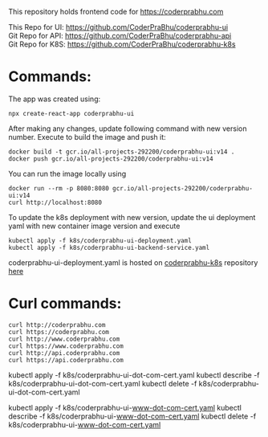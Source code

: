 This repository holds frontend code for https://coderprabhu.com

This Repo for UI: https://github.com/CoderPraBhu/coderprabhu-ui  
Git Repo for API: https://github.com/CoderPraBhu/coderprabhu-api  
Git Repo for K8S: https://github.com/CoderPraBhu/coderprabhu-k8s  

# Commands:  
The app was created using: 
```
npx create-react-app coderprabhu-ui
````
After making any changes, update following command with new version number.
Execute to build the image and push it:  
````
docker build -t gcr.io/all-projects-292200/coderprabhu-ui:v14 .  
docker push gcr.io/all-projects-292200/coderprabhu-ui:v14 
````
You can run the image locally using
````
docker run --rm -p 8080:8080 gcr.io/all-projects-292200/coderprabhu-ui:v14 
curl http://localhost:8080
````
To update the k8s deployment with new version, update the ui deployment yaml with new 
container image version and execute
````
kubectl apply -f k8s/coderprabhu-ui-deployment.yaml  
kubectl apply -f k8s/coderprabhu-ui-backend-service.yaml 
````
coderprabhu-ui-deployment.yaml is hosted on [coderprabhu-k8s](https://github.com/CoderPraBhu/coderprabhu-k8s) repository [here](https://github.com/CoderPraBhu/coderprabhu-k8s/blob/master/coderprabhu-ui-deployment.yaml)  
# Curl commands:   
````
curl http://coderprabhu.com
curl https://coderprabhu.com
curl http://www.coderprabhu.com
curl https://www.coderprabhu.com
curl http://api.coderprabhu.com
curl https://api.coderprabhu.com
````   

kubectl apply -f k8s/coderprabhu-ui-dot-com-cert.yaml
kubectl describe -f k8s/coderprabhu-ui-dot-com-cert.yaml
kubectl delete -f k8s/coderprabhu-ui-dot-com-cert.yaml

kubectl apply -f k8s/coderprabhu-ui-www-dot-com-cert.yaml
kubectl describe -f k8s/coderprabhu-ui-www-dot-com-cert.yaml
kubectl delete -f k8s/coderprabhu-ui-www-dot-com-cert.yaml